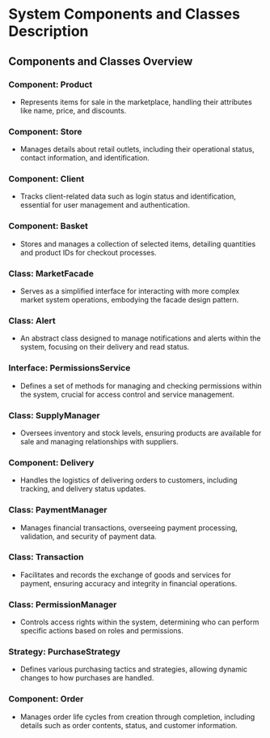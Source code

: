 
# System Components and Classes Description

## Components and Classes Overview

### Component: Product
- Represents items for sale in the marketplace, handling their attributes like name, price, and discounts.

### Component: Store
- Manages details about retail outlets, including their operational status, contact information, and identification.

### Component: Client
- Tracks client-related data such as login status and identification, essential for user management and authentication.

### Component: Basket
- Stores and manages a collection of selected items, detailing quantities and product IDs for checkout processes.

### Class: MarketFacade
- Serves as a simplified interface for interacting with more complex market system operations, embodying the facade design pattern.

### Class: Alert
- An abstract class designed to manage notifications and alerts within the system, focusing on their delivery and read status.

### Interface: PermissionsService
- Defines a set of methods for managing and checking permissions within the system, crucial for access control and service management.

### Class: SupplyManager
- Oversees inventory and stock levels, ensuring products are available for sale and managing relationships with suppliers.

### Component: Delivery
- Handles the logistics of delivering orders to customers, including tracking, and delivery status updates.

### Class: PaymentManager
- Manages financial transactions, overseeing payment processing, validation, and security of payment data.

### Class: Transaction
- Facilitates and records the exchange of goods and services for payment, ensuring accuracy and integrity in financial operations.

### Class: PermissionManager
- Controls access rights within the system, determining who can perform specific actions based on roles and permissions.

### Strategy: PurchaseStrategy
- Defines various purchasing tactics and strategies, allowing dynamic changes to how purchases are handled.

### Component: Order
- Manages order life cycles from creation through completion, including details such as order contents, status, and customer information.
